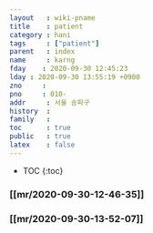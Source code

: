```yaml
---
layout   : wiki-pname
title    : patient
category : hani
tags     : ["patient"]
parent   : index
name     : karng
fday    : 2020-09-30 12:45:23
lday : 2020-09-30 13:55:19 +0900
zno     : 
pno     : 010-
addr     : 서울 송파구
history  : 
family   : 
toc      : true
public   : true
latex    : false
---
```

* TOC
{:toc}


### [[mr/2020-09-30-12-46-35]]
### [[mr/2020-09-30-13-52-07]]
